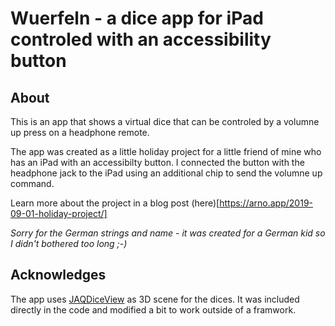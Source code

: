 # Wuerfeln - a dice app for iPad controled with an accessibility button
## About
This is an app that shows a virtual dice that can be controled by a volumne up press on a headphone remote.

The app was created as a little holiday project for a little friend of mine who has an iPad with an accessibilty button.
I connected the button with the headphone jack to the iPad using an additional chip to send the volumne up command.

Learn more about the project in a blog post (here)[https://arno.app/2019-09-01-holiday-project/]

*Sorry for the German strings and name - it was created for a German kid so I didn't bothered too long ;-)*


## Acknowledges
The app uses [JAQDiceView](https://github.com/JavierQuerol/JAQDiceView) as 3D scene for the dices. It was included directly in the code and modified a bit to work outside of a framwork.
